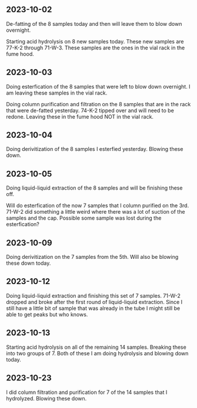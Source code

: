 ## 2023-10-02
De-fatting of the 8 samples today and then will leave them to blow down overnight. 

Starting acid hydrolysis on 8 new samples today.
These new samples are 77-K-2 through 71-W-3.
These samples are the ones in the vial rack in the fume hood. 

## 2023-10-03
Doing esterfication of the 8 samples that were left to blow down overnight.
I am leaving these samples in the vial rack. 

Doing column purification and filtration on the 8 samples that are in the rack that were de-fatted yesterday. 
74-K-2 tipped over and will need to be redone.
Leaving these in the fume hood NOT in the vial rack. 

## 2023-10-04
Doing derivitization of the 8 samples I esterfied yesterday. Blowing these down. 

## 2023-10-05
Doing liquid-liquid extraction of the 8 samples and will be finishing these off. 

Will do esterfication of the now 7 samples that I column purified on the 3rd. 
71-W-2 did something a little weird where there was a lot of suction of the samples and the cap.
Possible some sample was lost during the esterfication?

## 2023-10-09
Doing derivitization on the 7 samples from the 5th.
Will also be blowing these down today. 

## 2023-10-12
Doing liquid-liquid extraction and finishing this set of 7 samples. 
71-W-2 dropped and broke after the first round of liquid-liquid extraction. 
Since I still have a little bit of sample that was already in the tube I might still be able to get peaks but who knows.

## 2023-10-13
Starting acid hydrolysis on all of the remaining 14 samples.
Breaking these into two groups of 7.
Both of these I am doing hydrolysis and blowing down today.

## 2023-10-23
I did column filtration and purification for 7 of the 14 samples that I hydrolyzed. Blowing these down.
